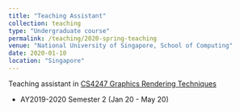 ```yaml
---
title: "Teaching Assistant"
collection: teaching
type: "Undergraduate course"
permalink: /teaching/2020-spring-teaching
venue: "National University of Singapore, School of Computing"
date: 2020-01-10
location: "Singapore"
---
```

Teaching assistant in [CS4247 Graphics Rendering Techniques](https://nusmods.com/modules/CS4247/graphics-rendering-techniques)
* AY2019-2020 Semester 2 (Jan 20 - May 20)